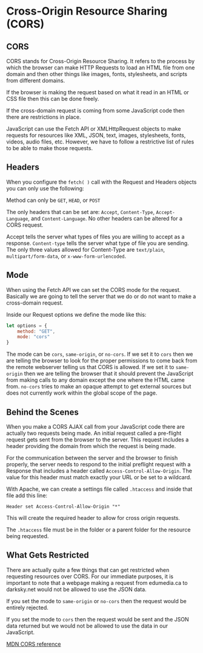 # Cross-Origin Resource Sharing (CORS)

## CORS

CORS stands for Cross-Origin Resource Sharing. It refers to the process by which the browser can make HTTP Requests to load an HTML file from one domain and then other things like images, fonts, stylesheets, and scripts from different domains.

If the browser is making the request based on what it read in an HTML or CSS file then this can be done freely.

If the cross-domain request is coming from some JavaScript code then there are restrictions in place.

JavaScript can use the Fetch API or XMLHttpRequest objects to make requests for resources like XML, JSON, text, images, stylesheets, fonts, videos, audio files, etc. However, we have to follow a restrictive list of rules to be able to make those requests.

## Headers

When you configure the `fetch( )` call with the Request and Headers objects you can only use the following:

Method can only be `GET`, `HEAD`, or `POST`

The only headers that can be set are: `Accept`, `Content-Type`, `Accept-Language`, and `Content-Language`. No other headers can be altered for a CORS request.

Accept tells the server what types of files you are willing to accept as a response. `Content-type` tells the server what type of file you are sending. The only three values allowed for Content-Type are `text/plain`, `multipart/form-data`, or `x-www-form-urlencoded`.

## Mode

When using the Fetch API we can set the CORS mode for the request. Basically we are going to tell the server that we do or do not want to make a cross-domain request.

Inside our Request options we define the mode like this:

```js
let options = {
    method: "GET",
    mode: "cors"
}
```

The mode can be `cors`, `same-origin`, or `no-cors`. If we set it to `cors` then we are telling the browser to look for the proper permissions to come back from the remote webserver telling us that CORS is allowed. If we set it to `same-origin` then we are telling the browser that it should prevent the JavaScript from making calls to any domain except the one where the HTML came from. `no-cors` tries to make an opaque attempt to get external sources but does not currently work within the global scope of the page.

## Behind the Scenes

When you make a CORS AJAX call from your JavaScript code there are actually two requests being made. An initial request called a pre-flight request gets sent from the browser to the server. This request includes a header providing the domain from which the request is being made. 

For the communication between the server and the browser to finish properly, the server needs to respond to the initial preflight request with a Response that includes a header called `Access-Control-Allow-Origin`. The value for this header must match exactly your URL or be set to a wildcard.

With Apache, we can create a settings file called `.htaccess` and inside that file add this line:

```
Header set Access-Control-Allow-Origin "*"
```

This will create the required header to allow for cross origin requests.

The `.htaccess` file must be in the folder or a parent folder for the resource being requested.

 

## What Gets Restricted

There are actually quite a few things that can get restricted when requesting resources over CORS. For our immediate purposes, it is important to note that a webpage making a request from edumedia.ca to darksky.net would not be allowed to use the JSON data.

If you set the mode to `same-origin` or `no-cors` then the request would be entirely rejected.

If you set the mode to `cors` then the request would be sent and the JSON data returned but we would not be allowed to use the data in our JavaScript. 

[MDN CORS reference](https://developer.mozilla.org/en-US/docs/Web/HTTP/Access_control_CORS)
